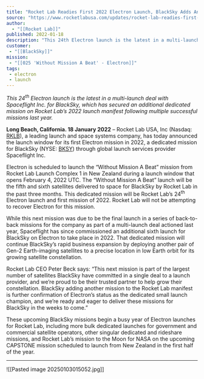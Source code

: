 ```yaml
---
title: "Rocket Lab Readies First 2022 Electron Launch, BlackSky Adds Another Mission to Manifest "
source: "https://www.rocketlabusa.com/updates/rocket-lab-readies-first-2022-electron-launch-blacksky-adds-another-mission-to-manifest/"
author:
  - "[[Rocket Lab]]"
published: 2022-01-18
description: "This 24th Electron launch is the latest in a multi-launch deal with Spaceflight Inc. for BlackSky, which has secured an additional dedicated mission on Rocket Lab’s 2022 launch manifest following multiple successful missions last year."
customer:
 - "[[BlackSky]]"
mission:
 - "[[025 'Without Mission A Beat' - Electron]]"
tags:
 - electron
 - launch
---
```

*This 24<sup>th</sup> Electron launch is the latest in a multi-launch deal with Spaceflight Inc. for BlackSky, which has secured an additional dedicated mission on Rocket Lab’s 2022 launch manifest following multiple successful missions last year.*

**Long Beach, California. 18 January 2022** – Rocket Lab USA, Inc (Nasdaq: [RKLB](https://investors.rocketlabusa.com/)), a leading launch and space systems company, has today announced the launch window for its first Electron mission in 2022, a dedicated mission for BlackSky (NYSE: [BKSY](http://www.blacksky.com/)) through global launch services provider Spaceflight Inc.

Electron is scheduled to launch the “Without Mission A Beat” mission from Rocket Lab Launch Complex 1 in New Zealand during a launch window that opens February 4, 2022 UTC. The “Without Mission A Beat” launch will be the fifth and sixth satellites delivered to space for BlackSky by Rocket Lab in the past three months. This dedicated mission will be Rocket Lab’s 24<sup>th</sup> Electron launch and first mission of 2022. Rocket Lab will not be attempting to recover Electron for this mission.

While this next mission was due to be the final launch in a series of back-to-back missions for the company as part of a multi-launch deal actioned last year, Spaceflight has since commissioned an additional sixth launch for BlackSky on Electron to take place in 2022. That dedicated mission will continue BlackSky’s rapid business expansion by deploying another pair of Gen-2 Earth-imaging satellites to a precise location in low Earth orbit for its growing satellite constellation.

Rocket Lab CEO Peter Beck says: “This next mission is part of the largest number of satellites BlackSky have committed in a single deal to a launch provider, and we’re proud to be their trusted partner to help grow their constellation. BlackSky adding another mission to the Rocket Lab manifest is further confirmation of Electron’s status as the dedicated small launch champion, and we’re ready and eager to deliver these missions for BlackSky in the weeks to come.”

These upcoming BlackSky missions begin a busy year of Electron launches for Rocket Lab, including more bulk dedicated launches for government and commercial satellite operators, other singular dedicated and rideshare missions, and Rocket Lab’s mission to the Moon for NASA on the upcoming CAPSTONE mission scheduled to launch from New Zealand in the first half of the year.

---

![[Pasted image 20250103015052.jpg]]